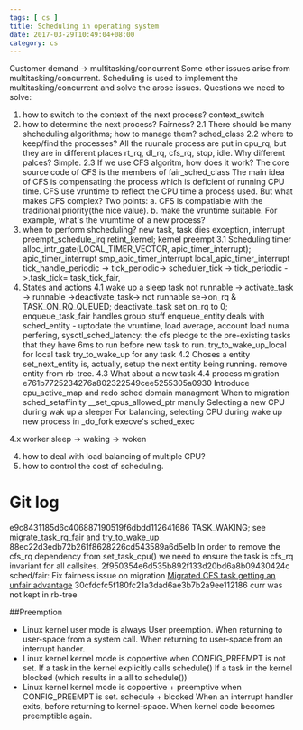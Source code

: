 ```yaml
---
tags: [ cs ] 
title: Scheduling in operating system 
date: 2017-03-29T10:49:04+08:00 
category: cs
---
```


Customer demand -> multitasking/concurrent
Some other issues arise from multitasking/concurrent.
Scheduling is used to implement the multitasking/concurrent and solve the arose issues.
Questions we need to solve:
1. how to switch to the context of the next process?
	context_switch
2. how to determine the next process? Fairness?
2.1 There should be many shcheduling algorithms; how to manage them?
	sched_class
2.2 where to keep/find the processes?
	All the ruunale process are put in cpu_rq, but they are in different places rt_rq, dl_rq, cfs_rq, stop, idle.
	Why different palces? Simple.
2.3 If we use CFS algoritm, how does it work?
	The core source code of CFS is the members of fair_sched_class
	The main idea of CFS is compensating the process which is deficient of running CPU time.
	CFS use vruntime to reflect the CPU time a process used.
	But what makes CFS complex? Two points:
	a. CFS is compatiable with the traditional priority(the nice value).
	b. make the vruntime suitable. For example, what's the vrumtime of a new process?
3. when to perform shcheduling?
	new task, task dies
	exception, interrupt
	preempt_schedule_irq
	retint_kernel; kernel preempt
3.1 Scheduling timer
alloc_intr_gate(LOCAL_TIMER_VECTOR, apic_timer_interrupt);
apic_timer_interrupt smp_apic_timer_interrupt local_apic_timer_interrupt
tick_handle_periodic -> tick_periodic-> scheduler_tick -> tick_periodic ->.task_tick= task_tick_fair,
4. States and actions
4.1 wake up a sleep task 
	not runnable -> activate_task -> runnable ->deactivate_task-> not runnable
	se->on_rq & TASK_ON_RQ_QUEUED; deactivate_task set on_rq to 0;
	enqueue_task_fair handles group stuff
	enqueue_entity deals with sched_entity - uptodate the vruntime, load average, account load numa perfering,
	sysctl_sched_latency: the cfs pledge to the pre-existing tasks that they have 6ms to run before new task to run.
	try_to_wake_up_local for local task
	try_to_wake_up for any task
4.2 Choses a entity
	set_next_entity is, actually, setup the next entity being running. remove entity from rb-tree.
4.3 What about a new task
4.4 process migration
e761b7725234276a802322549cee5255305a0930
Introduce cpu_active_map and redo sched domain managment
	When to migration
		sched_setaffinity __set_cpus_allowed_ptr manuly
		Selecting a new CPU during wak up a sleeper 
		For balancing, selecting CPU during  wake up new process in _do_fork
		execve's sched_exec 


4.x worker
	sleep -> waking -> woken
	
4. how to deal with load balancing of multiple CPU?
5. how to control the cost of scheduling.

# Git log
e9c8431185d6c406887190519f6dbdd112641686
TASK_WAKING; see migrate_task_rq_fair and try_to_wake_up
88ec22d3edb72b261f8628226cd543589a6d5e1b
In order to remove the cfs_rq dependency from set_task_cpu() we need to ensure the task is cfs_rq invariant for all callsites.
2f950354e6d535b892f133d20bd6a8b09430424c
sched/fair: Fix fairness issue on migration
[Migrated CFS task getting an unfair advantage](http://linux.kernel.narkive.com/p15Wmn0i/migrated-cfs-task-getting-an-unfair-advantage)
30cfdcfc5f180fc21a3dad6ae3b7b2a9ee112186
curr was not kept in rb-tree

##Preemption
* Linux kernel user mode is always User preemption.
When returning to user-space from a system call.
When returning to user-space from an interrupt hander.
* Linux kernel kernel mode is coppertive when CONFIG_PREEMPT is not set.
If a task in the kernel explicitly calls schedule()
If a task in the kernel blocked (which results in a all to schedule())
* Linux kernel kernel mode is coppertive + preemptive when CONFIG_PREEMPT is set.
schedule + blcoked
When an interrupt handler exits, before returning to kernel-space.
When kernel code becomes preemptible again.


